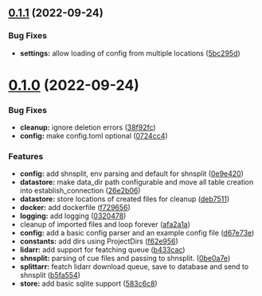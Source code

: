 ## [0.1.1](https://github.com/gnarr/splittarr/compare/v0.1.0...v0.1.1) (2022-09-24)


### Bug Fixes

* **settings:** allow loading of config from multiple locations ([5bc295d](https://github.com/gnarr/splittarr/commit/5bc295dbe6f84c53551b7c496d1106f53a21a0d9))



# [0.1.0](https://github.com/gnarr/splittarr/compare/d67e73e05c7eefb67c16a573361666e945ee6679...v0.1.0) (2022-09-24)


### Bug Fixes

* **cleanup:** ignore deletion errors ([38f92fc](https://github.com/gnarr/splittarr/commit/38f92fc4d3bf3dba14877a2c0b4d9ff063b9df70))
* **config:** make config.toml optional ([0724cc4](https://github.com/gnarr/splittarr/commit/0724cc4662903b624be08e4ce4291056fbd0343c))


### Features

* **config:** add shnsplit, env parsing and default for shnsplit ([0e9e420](https://github.com/gnarr/splittarr/commit/0e9e4200a468918069073142bfc362c7408c3674))
* **datastore:** make data_dir path configurable and move all table creation into establish_connection ([26e2b06](https://github.com/gnarr/splittarr/commit/26e2b06bf4a08828ea3bedfaaca8b2f13cf50568))
* **datastore:** store locations of created files for cleanup ([deb7511](https://github.com/gnarr/splittarr/commit/deb75118de531157ca8c6f0df8a0e44926c46a03))
* **docker:** add dockerfile ([f729656](https://github.com/gnarr/splittarr/commit/f7296567a70b8ab31283f3f8d131d8b5627af775))
* **logging:** add logging ([0320478](https://github.com/gnarr/splittarr/commit/03204780d5e25c3d7fcbbfa907347878e2456b42))
* cleanup of imported files and loop forever ([afa2a1a](https://github.com/gnarr/splittarr/commit/afa2a1a3251a7bcb45651ff098bcbda41c8566c1))
* **config:** add a basic config parser and an example config file ([d67e73e](https://github.com/gnarr/splittarr/commit/d67e73e05c7eefb67c16a573361666e945ee6679))
* **constants:** add dirs using ProjectDirs ([f62e956](https://github.com/gnarr/splittarr/commit/f62e956993709c68f1700d9de82daedc70e5f40f))
* **lidarr:** add support for featching queue ([b433cac](https://github.com/gnarr/splittarr/commit/b433cac8702420c5fd802e7886180a2b43478abc))
* **shnsplit:** parsing of cue files and passing to shnsplit. ([0be0a7e](https://github.com/gnarr/splittarr/commit/0be0a7ed5815011fd74cab8ead0865e71b6af065))
* **splittarr:** featch lidarr download queue, save to database and send to shnsplit ([b5fa554](https://github.com/gnarr/splittarr/commit/b5fa55473b18f547534cd09e05e8072163972a3d))
* **store:** add basic sqlite support ([583c6c8](https://github.com/gnarr/splittarr/commit/583c6c8e3c62c9396beab967a2114634b7db8e5f))



